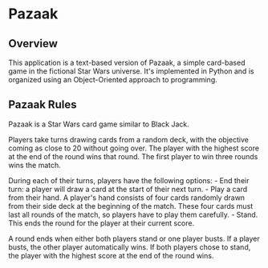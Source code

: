 # Pazaak

## Overview
This application is a text-based version of Pazaak, a simple card-based 
game in the fictional Star Wars universe. It's implemented in Python and is 
organized using an Object-Oriented approach to programming.

## Pazaak Rules
Pazaak is a Star Wars card game similar to Black Jack.

Players take turns drawing cards from a random deck, with the objective 
coming as close to 20 without going over.  The player with the highest score 
at the end of the round wins that round. The first player to win three rounds 
wins the match.

During each of their turns, players have the following options:
    - End their turn: a player will draw a card at the start of their next turn.
    - Play a card from their hand. A player's hand consists of four cards randomly 
        drawn from their side deck at the beginning of the match. These four cards 
        must last all rounds of the match, so players have to play them carefully.
    - Stand. This ends the round for the player at their current score.

A round ends when either both players stand or one player busts. If a player 
busts, the other player automatically wins. If both players chose to stand, the 
player with the highest score at the end of the round wins.